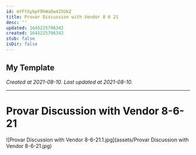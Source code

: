 ```yaml
---
id: mYFtXykpF9hWaDw42SUkZ
title: Provar Discussion with Vendor 8 6 21
desc: ''
updated: 1645225706342
created: 1645225706342
stub: false
isDir: false
---
```

My Template
---

_Created at 2021-08-10._
_Last updated at 2021-08-10._




---

# Provar Discussion with Vendor 8-6-21


![Provar Discussion with Vendor 8-6-21.1.jpg](assets/Provar Discussion with Vendor 8-6-21.jpg)

